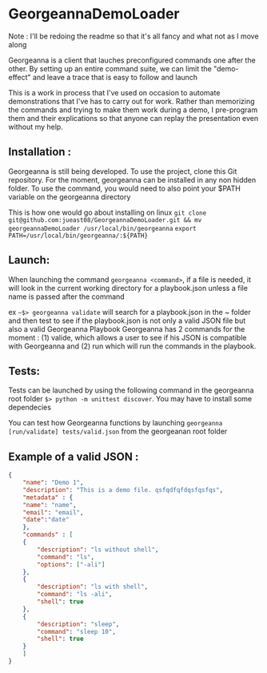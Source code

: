 # GeorgeannaDemoLoader
Note : I'll be redoing the readme so that it's all fancy and what not as I move along

Georgeanna is a client that lauches preconfigured commands one after the other. By setting up an entire command suite, we can limit the "demo-effect" and leave a trace that is easy to follow and launch

This is a work in process that I've used on occasion to automate demonstrations that I've has to carry out for work. Rather than memorizing the commands and trying to make them work during a demo, I pre-program them and their explications so that anyone can replay the presentation even without my help.

## Installation :
Georgeanna is still being developed. To use the project, clone this Git repository. For the moment, georgeanna can be installed in any non hidden folder. To use the command, you would need to also point your $PATH variable on the georgeanna directory 

This is how one would go about installing on linux
`git clone git@github.com:jueast08/GeorgeannaDemoLoader.git && mv georgeannaDemoLoader /usr/local/bin/georgeanna`
`export PATH=/usr/local/bin/georgeanna/:${PATH}`

## Launch:
When launching the command `georgeanna <command>`, if a file is needed, it will look in the current working directory for a playbook.json unless a file name is passed after the command

ex `~$> georgeanna validate` will search for a playbook.json in the ~ folder and then test to see if the playbook.json is not only a valid JSON file but also a valid Georgeanna Playbook
Georgeanna has 2 commands for the moment : (1) valide, which allows a user to see if his JSON is compatible with Georgeanna and (2) run which will run the commands in the playbook.


## Tests:
Tests can be launched by using the following command in the georgeanna root folder `$> python -m unittest discover`. You may have to install some dependecies

You can test how Georgeanna functions by launching `georgeanna [run/validate] tests/valid.json` from the georgeanan root folder


## Example of a valid JSON :
```json
{
    "name": "Demo 1",
    "description": "This is a demo file. qsfqdfqfdqsfqsfqs",
    "metadata" : {
	"name": "name",
	"email": "email",
	"date":"date"
    },
    "commands" : [
	{
	    "description": "ls without shell",
	    "command": "ls",
	    "options": ["-ali"]
	},
	{
	    "description": "ls with shell",
	    "command": "ls -ali",
	    "shell": true
	},
	{
	    "description": "sleep",
	    "command": "sleep 10",
	    "shell": true
	}
    ]
}
```
